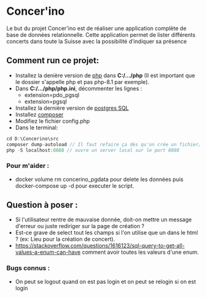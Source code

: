 # Concer'ino
Le but du projet Concer'ino est de réaliser une application complète de base de données relationnelle. Cette application permet de lister différents
concerts dans toute la Suisse avec la possibilité d’indiquer sa présence

## Comment run ce projet:
* Installez la denière version de [php](https://www.sitepoint.com/how-to-install-php-on-windows/) dans **C:/.../php** (Il est important que le dossier s'appelle php et pas php-8.1 par exemple).
* Dans **C:/.../php/php.ini**, décommenter les lignes :
    * extension=pdo_pgsql
    * extension=pgsql
* Installez la dernière version de [postgres SQL](https://www.enterprisedb.com/downloads/postgres-postgresql-downloads)
* Installez [composer](https://getcomposer.org/)
* Modifiez le fichier config.php
* Dans le terminal: 
```js
cd D:\Concerino\src
composer dump-autoload // Il faut refaire ça dès qu'on crée un fichier/dossier
php -S localhost:8888 // ouvre un server local sur le port 8888
```

### Pour m'aider : 
* docker volume rm concerino_pgdata pour delete les données puis docker-compose up -d pour executer le script.

## Question à poser :
* Si l'utilisateur rentre de mauvaise donnée, doit-on mettre un message d'erreur ou juste rediriger sur la page de création ?
* Est-ce grave de select tout les champs si l'on utilise que un dans le html ? (ex: Lieu pour la création de concert).
* https://stackoverflow.com/questions/1616123/sql-query-to-get-all-values-a-enum-can-have comment avoir toutes les valeurs d'une enum.

### Bugs connus :
* On peut se logout quand on est pas login et on peut se relogin si on est login